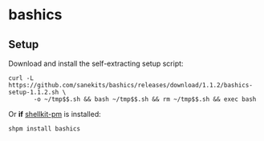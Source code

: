 # bashics

## Setup

Download and install the self-extracting setup script:

```
curl -L https://github.com/sanekits/bashics/releases/download/1.1.2/bashics-setup-1.1.2.sh \
       -o ~/tmp$$.sh && bash ~/tmp$$.sh && rm ~/tmp$$.sh && exec bash
```

Or **if** [shellkit-pm](https://github.com/sanekits/shellkit-pm) is installed:

    shpm install bashics

##
